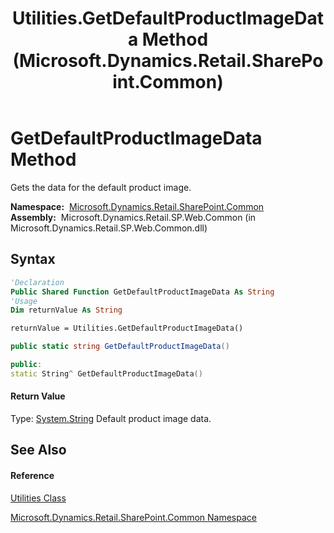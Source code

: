 ﻿---
title: Utilities.GetDefaultProductImageData Method  (Microsoft.Dynamics.Retail.SharePoint.Common)
TOCTitle: GetDefaultProductImageData Method
ms:assetid: M:Microsoft.Dynamics.Retail.SharePoint.Common.Utilities.GetDefaultProductImageData
ms:mtpsurl: https://technet.microsoft.com/en-us/library/microsoft.dynamics.retail.sharepoint.common.utilities.getdefaultproductimagedata(v=AX.60)
ms:contentKeyID: 62201848
ms.date: 05/18/2015
mtps_version: v=AX.60
f1_keywords:
- Microsoft.Dynamics.Retail.SharePoint.Common.Utilities.GetDefaultProductImageData
dev_langs:
- CSharp
- C++
- VB
---

# GetDefaultProductImageData Method

Gets the data for the default product image.

**Namespace:**  [Microsoft.Dynamics.Retail.SharePoint.Common](microsoft-dynamics-retail-sharepoint-common-namespace.md)  
**Assembly:**  Microsoft.Dynamics.Retail.SP.Web.Common (in Microsoft.Dynamics.Retail.SP.Web.Common.dll)

## Syntax

``` vb
'Declaration
Public Shared Function GetDefaultProductImageData As String
'Usage
Dim returnValue As String

returnValue = Utilities.GetDefaultProductImageData()
```

``` csharp
public static string GetDefaultProductImageData()
```

``` c++
public:
static String^ GetDefaultProductImageData()
```

#### Return Value

Type: [System.String](https://technet.microsoft.com/en-us/library/s1wwdcbf\(v=ax.60\))  
Default product image data.  

## See Also

#### Reference

[Utilities Class](utilities-class-microsoft-dynamics-retail-sharepoint-common.md)

[Microsoft.Dynamics.Retail.SharePoint.Common Namespace](microsoft-dynamics-retail-sharepoint-common-namespace.md)

